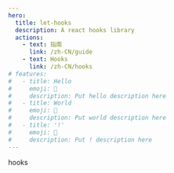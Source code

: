 ```yaml
---
hero:
  title: let-hooks
  description: A react hooks library
  actions:
    - text: 指南
      link: /zh-CN/guide
    - text: Hooks
      link: /zh-CN/hooks
# features:
#   - title: Hello
#     emoji: 💎
#     description: Put hello description here
#   - title: World
#     emoji: 🌈
#     description: Put world description here
#   - title: '!'
#     emoji: 🚀
#     description: Put ! description here
---
```


hooks
